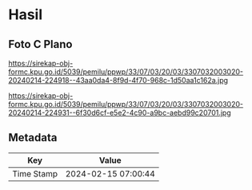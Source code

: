 # Hasil

## Foto C Plano

https://sirekap-obj-formc.kpu.go.id/5039/pemilu/ppwp/33/07/03/20/03/3307032003020-20240214-224918--43aa0da4-8f9d-4f70-968c-1d50aa1c162a.jpg

https://sirekap-obj-formc.kpu.go.id/5039/pemilu/ppwp/33/07/03/20/03/3307032003020-20240214-224931--6f30d6cf-e5e2-4c90-a9bc-aebd99c20701.jpg


## Metadata

| Key        | Value               |
| ---------- | ------------------- |
| Time Stamp | 2024-02-15 07:00:44 |



